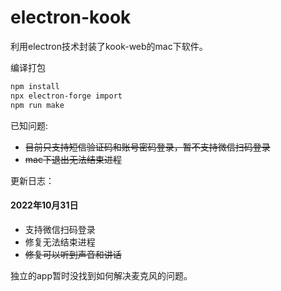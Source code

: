 # electron-kook

利用electron技术封装了kook-web的mac下软件。

编译打包

```bash
npm install
npx electron-forge import
npm run make
```

已知问题:

- ~~目前只支持短信验证码和账号密码登录，暂不支持微信扫码登录~~
- ~~mac下退出无法结束进程~~

更新日志：

#### 2022年10月31日

* 支持微信扫码登录
* 修复无法结束进程
* ~~修复可以听到声音和讲话~~

独立的app暂时没找到如何解决麦克风的问题。
